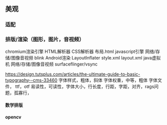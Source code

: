 ## 美观


### 适配

### 排版/渲染（图形，图片，音视频）

chromium渲染引擎    HTML解析器        CSS解析器     布局.html         javascript引擎  网络/存储/图像音视频
     blink
Android渲染         LayoutInflater    style.xml    layout.xml        java虚拟机      网络/存储/图像音视频
     surfaceflinger/vsync

https://design.tutsplus.com/articles/the-ultimate-guide-to-basic-typography--cms-33460
字体样式，粗体，斜体
字体权重，中等，粗体
字体文件， ttf，otf
易读性，可读性，字体大小，行长度，行距，字距，对齐，rags问题，孤寡行，
#### 数学排版


#### opencv